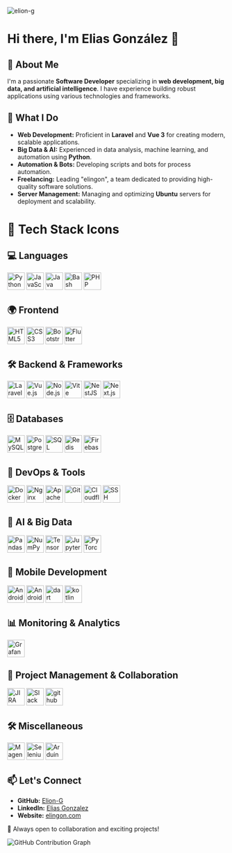 <p align="left"> <img src="https://komarev.com/ghpvc/?username=elion-g&label=Profile%20views&color=0e75b6&style=flat" alt="elion-g" /> </p>

# Hi there, I'm Elias González 👋

## 🚀 About Me
I'm a passionate **Software Developer** specializing in **web development, big data, and artificial intelligence**. I have experience building robust applications using various technologies and frameworks.

## 💼 What I Do
- **Web Development:** Proficient in **Laravel** and **Vue 3** for creating modern, scalable applications.
- **Big Data & AI:** Experienced in data analysis, machine learning, and automation using **Python**.
- **Automation & Bots:** Developing scripts and bots for process automation.
- **Freelancing:** Leading "elingon", a team dedicated to providing high-quality software solutions.
- **Server Management:** Managing and optimizing **Ubuntu** servers for deployment and scalability.

# 🚀 Tech Stack Icons

## 💻 Languages
<div align="left">
  <img src="https://cdn.jsdelivr.net/gh/devicons/devicon/icons/python/python-original.svg" width="40" height="40" alt="Python" />
  <img src="https://cdn.jsdelivr.net/gh/devicons/devicon/icons/javascript/javascript-original.svg" width="40" height="40" alt="JavaScript" />
  <img src="https://cdn.jsdelivr.net/gh/devicons/devicon/icons/java/java-original.svg" width="40" height="40" alt="Java" />
  <img src="https://skillicons.dev/icons?i=bash" width="40" height="40" alt="Bash" />
  <img src="https://cdn.jsdelivr.net/gh/devicons/devicon/icons/php/php-original.svg" width="40" height="40" alt="PHP" />
</div>

## 🌍 Frontend
<div align="left">
  <img src="https://cdn.jsdelivr.net/gh/devicons/devicon/icons/html5/html5-original.svg" width="40" height="40" alt="HTML5" />
  <img src="https://cdn.jsdelivr.net/gh/devicons/devicon/icons/css3/css3-original.svg" width="40" height="40" alt="CSS3" />
  <img src="https://cdn.jsdelivr.net/gh/devicons/devicon/icons/bootstrap/bootstrap-original.svg" width="40" height="40" alt="Bootstrap" />
  <img src="https://cdn.jsdelivr.net/gh/devicons/devicon/icons/flutter/flutter-original.svg" height="40" alt="Flutter" />
</div>

## 🛠 Backend & Frameworks
<div align="left">
  <img src="https://cdn.jsdelivr.net/gh/devicons/devicon/icons/laravel/laravel-original.svg" width="40" height="40" alt="Laravel" />
  <img src="https://cdn.jsdelivr.net/gh/devicons/devicon/icons/vuejs/vuejs-original.svg" width="40" height="40" alt="Vue.js" />
  <img src="https://cdn.simpleicons.org/nodedotjs/339933" width="40" height="40" alt="Node.js" />
  <img src="https://skillicons.dev/icons?i=vite" width="40" height="40" alt="Vite" />
  <img src="https://cdn.jsdelivr.net/gh/devicons/devicon/icons/nestjs/nestjs-original.svg" height="40" alt="NestJS" />
  <img src="https://cdn.jsdelivr.net/gh/devicons/devicon/icons/nextjs/nextjs-original.svg" height="40" alt="Next.js" />
</div>

## 🗄️ Databases
<div align="left">
  <img src="https://cdn.jsdelivr.net/gh/devicons/devicon/icons/mysql/mysql-original.svg" width="40" height="40" alt="MySQL" />
  <img src="https://cdn.jsdelivr.net/gh/devicons/devicon/icons/postgresql/postgresql-original.svg" width="40" height="40" alt="PostgreSQL" />
  <img src="https://cdn.jsdelivr.net/gh/devicons/devicon/icons/microsoftsqlserver/microsoftsqlserver-plain.svg" width="40" height="40" alt="SQL Server" />
  <img src="https://cdn.jsdelivr.net/gh/devicons/devicon/icons/redis/redis-original.svg" height="40" alt="Redis" />
  <img src="https://cdn.jsdelivr.net/gh/devicons/devicon/icons/firebase/firebase-plain.svg" height="40" alt="Firebase" />
</div>

## 🔧 DevOps & Tools
<div align="left">
  <img src="https://cdn.simpleicons.org/docker/2496ED" width="40" height="40" alt="Docker" />
  <img src="https://cdn.simpleicons.org/nginx/009639" width="40" height="40" alt="Nginx" />
  <img src="https://cdn.simpleicons.org/apache/D22128" width="40" height="40" alt="Apache" />
  <img src="https://cdn.simpleicons.org/git/F05032" width="40" height="40" alt="Git" />
  <img src="https://cdn.simpleicons.org/cloudflare/F38020" width="40" height="40" alt="Cloudflare" />
  <img src="https://cdn.jsdelivr.net/gh/devicons/devicon/icons/ssh/ssh-original.svg" height="40" alt="SSH" />
</div>

## 🤖 AI & Big Data
<div align="left">
  <img src="https://cdn.jsdelivr.net/gh/devicons/devicon/icons/pandas/pandas-original.svg" width="40" height="40" alt="Pandas" />
  <img src="https://cdn.jsdelivr.net/gh/devicons/devicon/icons/numpy/numpy-original.svg" width="40" height="40" alt="NumPy" />
  <img src="https://cdn.simpleicons.org/tensorflow/FF6F00" width="40" height="40" alt="TensorFlow" />
  <img src="https://cdn.jsdelivr.net/gh/devicons/devicon/icons/jupyter/jupyter-original.svg" width="40" height="40" alt="Jupyter" />
  <img src="https://cdn.jsdelivr.net/gh/devicons/devicon/icons/pytorch/pytorch-original.svg" width="40" height="40" alt="PyTorch" />
</div>

## 📱 Mobile Development
<div align="left">
  <img src="https://cdn.jsdelivr.net/gh/devicons/devicon/icons/android/android-original.svg" height="40" alt="Android" />
  <img src="https://cdn.jsdelivr.net/gh/devicons/devicon/icons/androidstudio/androidstudio-original.svg" height="40" alt="Android Studio" />
  <img src="https://cdn.jsdelivr.net/gh/devicons/devicon/icons/dart/dart-original.svg" height="40" alt="dart logo"  />
  <img src="https://cdn.jsdelivr.net/gh/devicons/devicon/icons/kotlin/kotlin-original.svg" height="40" alt="kotlin logo"  />
</div>

## 📊 Monitoring & Analytics
<div align="left">
  <img src="https://cdn.jsdelivr.net/gh/devicons/devicon/icons/grafana/grafana-original.svg" height="40" alt="Grafana" />
</div>

## 💼 Project Management & Collaboration
<div align="left">
  <img src="https://cdn.jsdelivr.net/gh/devicons/devicon/icons/jira/jira-original.svg" height="40" alt="JIRA" />
  <img src="https://cdn.jsdelivr.net/gh/devicons/devicon/icons/slack/slack-original.svg" height="40" alt="Slack" />
  <img src="https://skillicons.dev/icons?i=github" height="40" alt="github logo"  />
</div>

## 🛠 Miscellaneous
<div align="left">
  <img src="https://cdn.jsdelivr.net/gh/devicons/devicon/icons/magento/magento-original.svg" height="40" alt="Magento" />
  <img src="https://cdn.jsdelivr.net/gh/devicons/devicon/icons/selenium/selenium-original.svg" height="40" alt="Selenium" />
  <img src="https://cdn.jsdelivr.net/gh/devicons/devicon/icons/arduino/arduino-original.svg" height="40" alt="Arduino" />
</div>

## 📫 Let's Connect
- **GitHub:** [Elion-G](https://github.com/Elion-G)
- **LinkedIn:** [Elias Gonzalez](https://www.linkedin.com/in/elias-gonzález-a9a967205)
- **Website:** [elingon.com](https://elingon.com)

📌 Always open to collaboration and exciting projects!

![GitHub Contribution Graph](https://github-readme-activity-graph.vercel.app/graph?username=Elion-G&theme=react)
